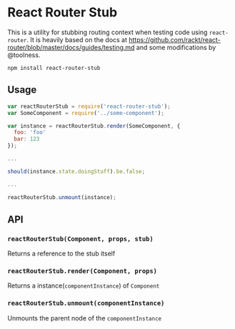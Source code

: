 # React Router Stub

This is a utility for stubbing routing context when testing code using `react-router`. It is heavily based on the docs at https://github.com/rackt/react-router/blob/master/docs/guides/testing.md and some modifications by @toolness.

```
npm install react-router-stub
```

## Usage

```js
var reactRouterStub = require('react-router-stub');
var SomeComponent = require('../some-component');

var instance = reactRouterStub.render(SomeComponent, {
  foo: 'foo'
  bar: 123
});

...

should(instance.state.doingStuff).be.false;

...

reactRouterStub.unmount(instance);
```

## API

### `reactRouterStub(Component, props, stub)`
Returns a reference to the stub itself

### `reactRouterStub.render(Component, props)`
Returns a instance(`componentInstance`) of `Component`

### `reactRouterStub.unmount(componentInstance)`
Unmounts the parent node of the `componentInstance`
